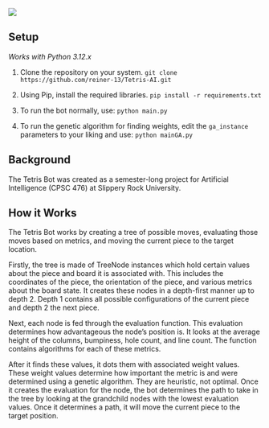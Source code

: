 ![](https://i.imgur.com/mgKOCl1.gif)

## Setup
*Works with Python 3.12.x*

1. Clone the repository on your system.
```git clone https://github.com/reiner-13/Tetris-AI.git```

2. Using Pip, install the required libraries.
```pip install -r requirements.txt```

3. To run the bot normally, use:
```python main.py```

4. To run the genetic algorithm for finding weights, edit the `ga_instance` parameters to your liking and use:
```python mainGA.py```

## Background
The Tetris Bot was created as a semester-long project for Artificial Intelligence (CPSC 476) at Slippery Rock University.

## How it Works
The Tetris Bot works by creating a tree of possible moves, evaluating those moves based on metrics, and moving the current piece to the target location.

Firstly, the tree is made of TreeNode instances which hold certain values about the piece and board it is associated with. This includes the coordinates of the piece, the orientation of the piece, and various metrics about the board state. It creates these nodes in a depth-first manner up to depth 2. Depth 1 contains all possible configurations of the current piece and depth 2 the next piece.

Next, each node is fed through the evaluation function. This evaluation determines how advantageous the node’s position is. It looks at the average height of the columns, bumpiness, hole count, and line count. The function contains algorithms for each of these metrics. 

After it finds these values, it dots them with associated weight values. These weight values determine how important the metric is and were determined using a genetic algorithm. They are heuristic, not optimal. Once it creates the evaluation for the node, the bot determines the path to take in the tree by looking at the grandchild nodes with the lowest evaluation values. Once it determines a path, it will move the current piece to the target position.
